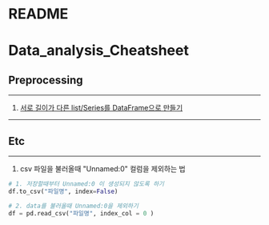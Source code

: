 # README

# Data_analysis_Cheatsheet

## Preprocessing

---

1. [서로 길이가 다른 list/Series를 DataFrame으로 만들기](https://github.com/gabesoon/Data_analysis_Cheatsheet/blob/main/%5BProprocessing%5D%20%EC%84%9C%EB%A1%9C%20%EA%B8%B8%EC%9D%B4%EA%B0%80%20%EB%8B%A4%EB%A5%B8%20list%20or%20Series%20%EC%97%AC%EB%9F%AC%EA%B0%9C%EB%A5%BC%20%ED%95%A9%EC%B3%90%EC%84%9C%20DataFrame%20%EB%A7%8C%EB%93%A4%EA%B8%B0.ipynb)

---

## Etc

---

1. csv 파일을 불러올때 "Unnamed:0" 컬럼을 제외하는 법

```python
# 1. 저장할때부터 Unnamed:0 이 생성되지 않도록 하기
df.to_csv("파일명", index=False) 

# 2. data를 불러올때 Unnamed:0을 제외하기
df = pd.read_csv("파일명", index_col = 0 )
```